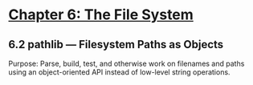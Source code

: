 # [Chapter 6: The File System](https://pymotw.com/3/file_access.html)

## 6.2 pathlib — Filesystem Paths as Objects

Purpose:	Parse, build, test, and otherwise work on filenames and paths using an object-oriented API instead of low-level string operations.

